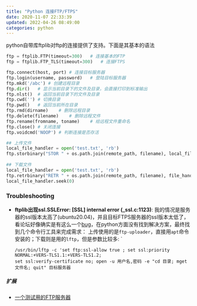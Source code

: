 ```yaml
---
title: "Python 连接FTP/FTPS"
date: 2020-11-07 22:33:39
updated: 2022-04-26 08:49:00
categories: python
---
```


python自带库ftplib对ftp的连接提供了支持。下面是其基本的语法

```python
ftp = ftplib.FTP(timeout=300)	# 连接基本的FTP
ftp = ftplib.FTP_TLS(timeout=300)	# 连接FTPS

ftp.connect(host, port)	# 连接目标服务器
ftp.login(username, password)	# 登陆目标服务器
ftp.mkd('/abc')	# 创建远程目录
ftp.dir()	# 显示当前目录下的文件及目录，会直接打印到标准输出
ftp.nlst()	# 返回当前目录下的文件及目录
ftp.cwd('')	# 切换目录
ftp.pwd()	# 返回当前所在目录
ftp.rmd(dirname)	# 删除远程目录
ftp.delete(filename)	# 删除远程文件
ftp.rename(fromname, toname)	# 给远程文件重命名
ftp.close()	# 关闭连接
ftp.voidcmd('NOOP')	# 判断连接是否存活

## 上传文件
local_file_handler = open('test.txt', 'rb')
ftp.storbinary("STOR " + os.path.join(remote_path, filename), local_file_handler)
    
## 下载文件
local_file_handler = open('test.txt', 'rb')
ftp.retrbinary("RETR " + os.path.join(remote_path, filename), file_handler.write)
local_file_handler.seek(0)
```

<!--more-->

### Troubleshooting

- **ftplib出现ssl.SSLError: [SSL] internal error (_ssl.c:1123)**: 我的情况是服务器的ssl版本太高了(ubuntu20.04)，并且目标FTPS服务器的ssl版本太低了，看论坛好像确实是有这么一个[bug](https://bugs.python.org/issue41561)，在python方面没有找到解决方案，最终找到几个命令行工具来完成需求：
  上传使用的是`ftp-uploader`，直接用`apt`命令安装的；下载则是用的`lftp`，但是参数比较多: `
  
  ```shell
  /usr/bin/lftp -c 'set ftp:ssl-allow true ; set ssl:priority NORMAL:+VERS-TLS1.1:+VERS-TLS1.2; 
  set ssl:verify-certificate no; open -u 用户名,密码 -e "cd 目录; mget 文件名; quit" 目标服务器
  ```

##### 扩展

- [一个测试用的FTP服务器](https://dlptest.com/ftp-test/)
